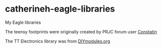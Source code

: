 # catherineh-eagle-libraries
My Eagle libraries

The teensy footprints were originally created by PRJC forum user [Constatin](https://forum.pjrc.com/members/1713-Constantin?s=62e631f60cdd86e528230dd5a903c2d9)

The TT Electronics library was from [DIYmodules.org](http://www.diymodules.org/download/eagle-libs/usr/1012210314/)
